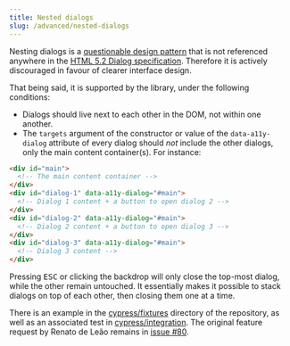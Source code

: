 ```yaml
---
title: Nested dialogs
slug: /advanced/nested-dialogs
---
```


Nesting dialogs is a [questionable design pattern](https://ux.stackexchange.com/questions/52042/is-it-acceptable-to-open-a-modal-popup-on-top-of-another-modal-popup) that is not referenced anywhere in the [HTML 5.2 Dialog specification](https://html.spec.whatwg.org/multipage/interactive-elements.html#the-dialog-element). Therefore it is actively discouraged in favour of clearer interface design.

That being said, it is supported by the library, under the following conditions:

- Dialogs should live next to each other in the DOM, not within one another.
- The `targets` argument of the constructor or value of the `data-a11y-dialog` attribute of every dialog should _not_ include the other dialogs, only the main content container(s). For instance:

```html
<div id="main">
  <!-- The main content container -->
</div>
<div id="dialog-1" data-a11y-dialog="#main">
  <!-- Dialog 1 content + a button to open dialog 2 -->
</div>
<div id="dialog-2" data-a11y-dialog="#main">
  <!-- Dialog 2 content + a button to open dialog 3 -->
</div>
<div id="dialog-3" data-a11y-dialog="#main">
  <!-- Dialog 3 content -->
</div>
```

Pressing <kbd>ESC</kbd> or clicking the backdrop will only close the top-most dialog, while the other remain untouched. It essentially makes it possible to stack dialogs on top of each other, then closing them one at a time.

There is an example in the [cypress/fixtures](https://github.com/HugoGiraudel/a11y-dialog/blob/main/cypress/fixtures/nested-dialogs.html) directory of the repository, as well as an associated test in [cypress/integration](https://github.com/HugoGiraudel/a11y-dialog/blob/main/cypress/integration/nestedDialogs.js). The original feature request by Renato de Leão remains in [issue #80](https://github.com/HugoGiraudel/a11y-dialog/issues/80#issuecomment-377691629).
